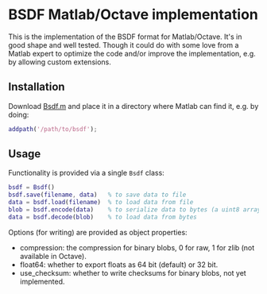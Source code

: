 # BSDF Matlab/Octave implementation

This is the implementation of the BSDF format for Matlab/Octave. It's
in good shape and well tested. Though it could do with some love from 
a Matlab expert to optimize the code and/or improve the implementation,
e.g. by allowing custom extensions.


## Installation

Download [Bsdf.m](Bsdf.m) and place it in a directory where Matlab can find it,
e.g. by doing:

```matlab
addpath('/path/to/bsdf');
```


## Usage

Functionality is provided via a single `Bsdf` class:

```matlab
bsdf = Bsdf()
bsdf.save(filename, data)   % to save data to file
data = bsdf.load(filename)  % to load data from file
blob = bsdf.encode(data)    % to serialize data to bytes (a uint8 array)
data = bsdf.decode(blob)    % to load data from bytes       
```

Options (for writing) are provided as object properties:
    
* compression: the compression for binary blobs, 0 for raw, 1 for zlib
  (not available in Octave).
* float64: whether to export floats as 64 bit (default) or 32 bit.
* use_checksum: whether to write checksums for binary blobs, not yet
  implemented.
